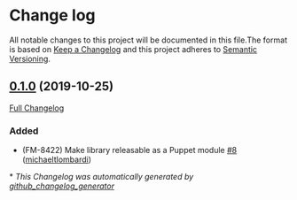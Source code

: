 # Change log

All notable changes to this project will be documented in this file.The format is based on [Keep a Changelog](http://keepachangelog.com/en/1.0.0/) and this project adheres to [Semantic Versioning](http://semver.org).

## [0.1.0](https://github.com/puppetlabs/ruby-pwsh/tree/0.1.0) (2019-10-25)

[Full Changelog](https://github.com/puppetlabs/ruby-pwsh/compare/0.1.0...0.1.0)

### Added

- \(FM-8422\) Make library releasable as a Puppet module [\#8](https://github.com/puppetlabs/ruby-pwsh/pull/8) ([michaeltlombardi](https://github.com/michaeltlombardi))



\* *This Changelog was automatically generated by [github_changelog_generator](https://github.com/skywinder/Github-Changelog-Generator)*
